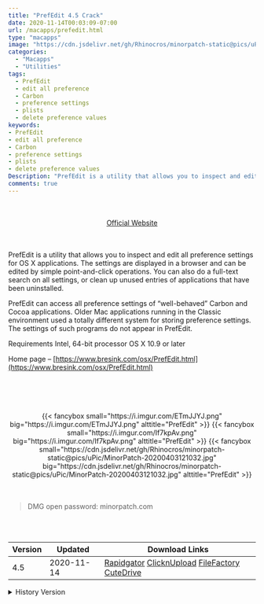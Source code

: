 ```yaml
---
title: "PrefEdit 4.5 Crack"
date: 2020-11-14T00:03:09-07:00
url: /macapps/prefedit.html
type: "macapps"
image: "https://cdn.jsdelivr.net/gh/Rhinocros/minorpatch-static@pics/uPic/4LWR7i.png"
categories:
  - "Macapps"
  - "Utilities"
tags:
  - PrefEdit
  - edit all preference
  - Carbon
  - preference settings
  - plists
  - delete preference values
keywords:
- PrefEdit
- edit all preference
- Carbon
- preference settings
- plists
- delete preference values
Description: "PrefEdit is a utility that allows you to inspect and edit all preference settings for OS X applications. The settings are displayed in a browser and can be edited by simple point-and-click operations"
comments: true
---
```


<br/>
<br/>
<center>
<a href="https://www.bresink.com/osx/PrefEdit.html" target="blank"><div class="border px-4 border-blue-500 rounded-lg transition duration-500 
    ease-in-out w-48 text-lg text-blue-500 text-center hover:bg-blue-500 hover:text-white">
  Official Website 
</div></a>
</center>
<br/>
<br/>

PrefEdit is a utility that allows you to inspect and edit all preference settings for OS X applications. The settings are displayed in a browser and can be edited by simple point-and-click operations. You can also do a full-text search on all settings, or clean up unused entries of applications that have been uninstalled.

PrefEdit can access all preference settings of “well-behaved” Carbon and Cocoa applications. Older Mac applications running in the Classic environment used a totally different system for storing preference settings. The settings of such programs do not appear in PrefEdit.



Requirements Intel, 64-bit processor OS X 10.9 or later



Home page – [https://www.bresink.com/osx/PrefEdit.html](https://www.bresink.com/osx/PrefEdit.html)

<br/>
<br/>
<script async src="https://pagead2.googlesyndication.com/pagead/js/adsbygoogle.js"></script>
<ins class="adsbygoogle"
     style="display:block; text-align:center;"
     data-ad-layout="in-article"
     data-ad-format="fluid"
     data-ad-client="ca-pub-8746275014476192"
     data-ad-slot="5144997159"></ins>
<script>
     (adsbygoogle = window.adsbygoogle || []).push({});
</script>
<br/>
<br/>


<center>
<div class="w-full grid grid-cols-3 flex gap-2">
{{< fancybox small="https://i.imgur.com/ETmJJYJ.png" big="https://i.imgur.com/ETmJJYJ.png" alttitle="PrefEdit" >}}
{{< fancybox small="https://i.imgur.com/If7kpAv.png" big="https://i.imgur.com/If7kpAv.png" alttitle="PrefEdit" >}}
{{< fancybox small="https://cdn.jsdelivr.net/gh/Rhinocros/minorpatch-static@pics/uPic/MinorPatch-20200403121032.jpg" big="https://cdn.jsdelivr.net/gh/Rhinocros/minorpatch-static@pics/uPic/MinorPatch-20200403121032.jpg" alttitle="PrefEdit" >}}
</div>
</center>

<br/>
<br/>


> DMG open password: minorpatch.com

<br/>

<br/>
<div id="history_version" class="history_version">

| Version | Updated | Download Links |
| ---- | ---- | ---- |
| 4.5 | 2020-11-14 | [Rapidgator](https://ouo.io/RyIydM)   [ClicknUpload](https://ouo.io/43YzHU)   [FileFactory](https://ouo.io/IGuCAv)   [CuteDrive](https://ouo.io/vBH2Q1) |
<details>
<summary>History Version</summary>

| Version | Updated | Download Links |
| ---- | ---- | ---- |
| 4.4 | 2020-04-03 | [UsersCloud](https://ouo.io/fjVT4B)   [ClicknUpload](https://ouo.io/rVSyIH2)   [FileFactory](https://ouo.io/pLraE6)   [CuteDrive](https://ouo.io/4tyhrh) |
</details>

</div>
